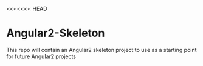 <<<<<<< HEAD
# Angular2-Skeleton
This repo will contain an Angular2 skeleton project to use as a starting point for future Angular2 projects

